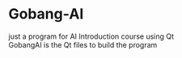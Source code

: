 # Gobang-AI 
just a program for AI Introduction course using Qt<br>
GobangAI is the Qt files to build the program
